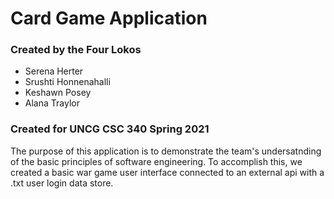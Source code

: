 # Card Game Application
### Created by the Four Lokos
- Serena Herter
- Srushti Honnenahalli
- Keshawn Posey
- Alana Traylor
### Created for UNCG CSC 340 Spring 2021


The purpose of this application is to demonstrate the team's undersatnding of the basic principles of software engineering.
To accomplish this, we created a basic war game user interface connected to an external api with a .txt user login data store.
